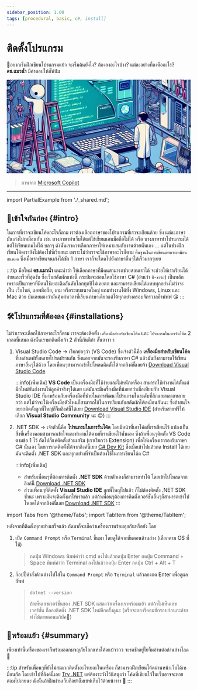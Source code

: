 ```yaml
---
sidebar_position: 1.00
tags: [procedural, basic, c#, install]
---
```


# ติดตั้งโปรแกรม

🤔อยากเริ่มฝึกเขียนโปรแกรมแย้ว จะเริ่มต้นยังไง? ต้องลงอะไรบ้าง? แต่ละอย่างที่ลงคืออะไร? **ดช.แมวน้ำ** มีคำตอบให้กั๊ฟป๋ม

![banner](assets/install.jpg)

> ภาพจาก [Microsoft Copilot](https://th.bing.com/th/id/OIG3.L.z8Gt5yYhBJFTkRLvTR)

---

<PartialExample name="shared" />
import PartialExample from './_shared.md';

## 🤝เข้าใจกันก่อง {#intro}
ในการที่เราจะเขียนโค้ดอะไรก็ตาม <Gray>เราต้องเลือกภาษาของโปรแกรมที่เราจะเขียนด้วย</Gray> ซึ่ง <Gray>แต่ละภาษามันเก่งไม่เหมือนกัน</Gray> เช่น บางภาษาทำเว็บได้แต่ใช้เขียนแอพมือถือไม่ได้ หรือ บางภาษาทำโปรแกรมได้แต่ใช้เขียนเกมไม่ได้ บลาๆ ดังนั้นเราควรเลือกภาษาให้เหมาะสมกับงานด้วยนั่นเอง ... แต่ในช่วงฝึกเขียนโค้ดเรายังไม่ต้องไปซีเรียสนะ เพราะไม่ว่าเราจะใช้ภาษาอะไรก็ตาม `พื้นฐานในการเขียนแทบจะเหมือนกันหมด` ซึ่งเมื่อเราเขียนจนเก่งได้ซัก 1 ภาษา เราก็จะโดดไปยังภาษาอื่นๆได้เร็วมากๆเยย

:::tip
มือใหม่ **ดช.แมวน้ำ** แนะนำว่า <Gray>ให้เลือกภาษาที่มีคนสามารถช่วยสอนเราได้</Gray> จะช่วยให้เราเรียนได้ง่ายและเร็วที่สุดงับ ซึ่งเว็บสลัดผักแห่งนี้ กระป๋มจะสอนโดยใช้ภาษา C# (อ่านว่า `ซี-ชาร์ป`) เป็นหลัก เพราะเป็นภาษาที่มีคนใช้เยอะติดอันดับโลกทุกปีไม่เคยตก และสามารถเขียนได้แทบทุกอย่างไม่ว่าจะเป็น เว็บไซต์, แอพมือถือ, เกม หรือระบบขนาดใหญ่ แถมทำงานได้ทั้ง Windows, Linux และ Mac ด้วย ป๋มเลยมองว่ามันคุ้มค่าเวลาที่เรียนภาษาเดียวแต่ได้ทุกอย่างครอบจักรวาลฮ๊าฟฟฟ 😘
:::

## 🛠️โปรแกรมที่ต้องลง {#installations}
ไม่ว่าเราจะเลือกใช้ภาษาอะไรก็ตาม เราจะต้องติดตั้ง `เครื่องมือสำหรับเขียนโค้ด` และ `โปรแกรมในการรันโค้ด` 2 เกลอนี้เสมอ ดังนั้นเรามาติดตั้งเจ้า 2 ตัวนี้กันดีก่า ลั๊นลาาา า
1. <Green>Visual Studio Code</Green> → เรียกย่อๆว่า (VS Code) ซึ่งเจ้าตัวนี้คือ **เครื่องมือสำหรับเขียนโค้ด** ที่เหล่าเดฟทั้งหลายโปรดปรานกัน ซึ่งนอกจากมันจะรองรับภาษา C# แล้วมันยังสามารถใช้เขียนภาษาอื่นๆได้ด้วย โดยเพื่อนๆสามารถเข้าไปโหลดติดตั้งได้จากลิงค์นี้เลยจ้า <Yellow><Icon icon="fa-solid fa-download" /> [Download Visual Studio Code](https://code.visualstudio.com)</Yellow>

    :::info[เพิ่มเติม]
    **VS Code** เป็นเครื่องมือที่ใช้ง่ายและไม่หนักเครื่อง สามารถใช้ทำงานได้ตั้งแต่มือใหม่ยันส่งงานให้ลูกค้าจริงๆได้เลย แต่มันจะมีเครื่องมือที่น้อยกว่าเมื่อเทียบกับ <Blue>Visual Studio IDE</Blue> ที่มาพร้อมกับเครื่องมือที่ช่วยในการพัฒนาโปรแกรมในระดับที่ลึกและหลากหลายกว่า แต่ไม่ว่าจะใช้เครื่องมือตัวไหนก็สามารถใช้ในการเรียนกับสลัดผักได้เหมือนกันนะ ซึ่งถ้าสนใจอยากติดตั้งลูกพี่ใหญ่ก็จิ้มลิงค์นี้ได้เยย [Download Visual Studio IDE](https://visualstudio.microsoft.com) (สำหรับสายฟรีให้เลือก **Visual Studio Community** นะ 😍)
    :::

2. <Green>.NET SDK</Green> → เจ้าตัวนี้คือ **โปรแกรมในการรันโค้ด** โดยมีหน้าที่เอาโค้ดที่เราเขียนไว้ แปลงเป็นสิ่งที่เครื่องคอมสามารถเข้าใจและทำงานได้ตามที่เราเขียนไว้นั่นเอง ซึ่งถ้าเพื่อนๆติดตั้ง VS Code ตามข้อ 1 ไว้ ถัดไปก็แค่ติดตั้งส่วนเสริม (เราเรียกว่า Extension) เพื่อให้เครื่องเรารองรับภาษา C# นั่นเอง โดยการกดติดตั้งได้จากลิงค์นี้เยย <Yellow><Icon icon="fa-solid fa-earth-americas" /> [C# Dev Kit](https://marketplace.visualstudio.com/items?itemName=ms-dotnettools.csdevkit)</Yellow> ซึ่งเมื่อเข้าไปแล้วกด Install ได้เยย มันจะติดตั้ง .NET SDK และทุกอย่างที่จำเป็นต้องใช้ในการเขียนโค้ด C#

    :::info[เพิ่มเติม]
    * สำหรับเพื่อนๆที่ต้องการติดตั้ง **.NET SDK** ด้วยตัวเองก็สามารถทำได้ โดยเข้าไปโหลดจากลิงค์นี้ [Download .NET SDK](https://dotnet.microsoft.com/en-us/download)
    * ส่วนเพื่อนๆที่ติดตั้ง **Visual Studio IDE** ลูกพี่ใหญ่ไปแล้ว ก็ไม่ต้องติดตั้ง .NET SDK ซ้ำนะ เพราะมันจะติดตั้งมาให้เราแล้ว แต่ถ้าเพื่อนๆต้องการติดตั้งเวอร์ชั่นอื่นๆก็สามารถเข้าไปโหลดได้จากลิงค์นี้เลย [Download .NET SDK](https://dotnet.microsoft.com/en-us/download/visual-studio-sdks)
    :::

import Tabs from '@theme/Tabs';
import TabItem from '@theme/TabItem';

หลังจากที่ติดตั้งทุกอย่างเสร็จแล้ว ถัดมาก็จะเช็คว่าเครื่องเราพร้อมลุยกันหรือยัง โดย
1. เปิด `Command Prompt` หรือ `Terminal` ขึ้นมา โดยดูได้จากขั้นตอนด้านล่าง (เลือกตาม OS ที่ใช้) 
    > <Tabs groupId="os">
    >     <TabItem value="win" label="Windows">กดปุ่ม <Gray>Windows</Gray> พิมพ์คำว่า <Blue>cmd</Blue> ลงไปแล้วกดปุ่ม Enter</TabItem>
    >     <TabItem value="mac" label="Mac">กดปุ่ม <Gray>Command + Space</Gray> พิมพ์คำว่า <Blue>Terminal</Blue> ลงไปแล้วกดปุ่ม Enter</TabItem>
    >     <TabItem value="linux" label="Linux">กดปุ่ม <Gray>Ctrl + Alt + T</Gray></TabItem>
    > </Tabs>

2. ก๊อปปี้คำสั่งด้านล่างไปใส่ใน `Command Prompt` หรือ `Terminal` แล้วลองกด Enter เพื่อดูผลลัพท์
    > ```shell
    > dotnet --version
    > ```
    > ถ้าเห็นเลขเวอร์ชั่นของ .NET SDK แสดงว่าเครื่องเราพร้อมแย้ว แต่ถ้าไม่เห็นเลขเวอร์ชั่น ก็ลองติดตั้ง .NET SDK ใหม่อีกครั้งดูนะ (หรือจะลองรีคอมซักรอบก่อนกะล่าย ท่าไม้ตายตอนแก้บัค🤣)

## 🥳พร้อมแย้ว {#summary}
เพียงเท่านี้เครื่องของเราก็พร้อมออกผจญภัยโลกแห่งโค้ดแบ้วววว จะรอช้าอยู่ไยจิ้มอ่านต่อด้านล่างโลด 🎉

:::tip
สำหรับเพื่อนๆที่ยังไม่สะดวกติดตั้งอะไรเยอะในเครื่อง ก็สามารถฝึกเขียนโค้ดผ่านหน้าเว็บได้เหมือนกัล โดยเข้าไปที่ลิงค์นี้เลย [Try .NET](https://try.dot.net) แต่ต้องระวังไว้นิสนุงว่า โค้ดที่เขียนไว้ในเว็บอาจจะหายต๋อมไปเลยนะ ดังนั้นถ้าฝึกผ่านเว็บก็อย่าลืมเซฟเก็บไว้ด้วยน้าาาา 🥲
:::